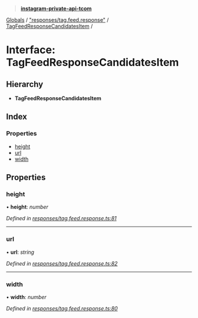 > **[instagram-private-api-tcom](../README.md)**

[Globals](../README.md) / ["responses/tag.feed.response"](../modules/_responses_tag_feed_response_.md) / [TagFeedResponseCandidatesItem](_responses_tag_feed_response_.tagfeedresponsecandidatesitem.md) /

# Interface: TagFeedResponseCandidatesItem

## Hierarchy

* **TagFeedResponseCandidatesItem**

## Index

### Properties

* [height](_responses_tag_feed_response_.tagfeedresponsecandidatesitem.md#height)
* [url](_responses_tag_feed_response_.tagfeedresponsecandidatesitem.md#url)
* [width](_responses_tag_feed_response_.tagfeedresponsecandidatesitem.md#width)

## Properties

###  height

• **height**: *number*

*Defined in [responses/tag.feed.response.ts:81](https://github.com/cuonglnhust/instagram-private-api-tcom/blob/3e16058/src/responses/tag.feed.response.ts#L81)*

___

###  url

• **url**: *string*

*Defined in [responses/tag.feed.response.ts:82](https://github.com/cuonglnhust/instagram-private-api-tcom/blob/3e16058/src/responses/tag.feed.response.ts#L82)*

___

###  width

• **width**: *number*

*Defined in [responses/tag.feed.response.ts:80](https://github.com/cuonglnhust/instagram-private-api-tcom/blob/3e16058/src/responses/tag.feed.response.ts#L80)*